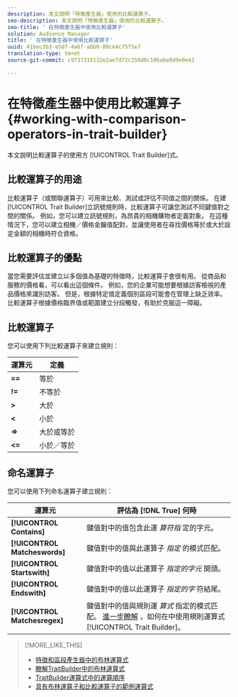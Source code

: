 ```yaml
---
description: 本文說明「特徵產生器」使用的比較運算子。
seo-description: 本文說明「特徵產生器」使用的比較運算子。
seo-title: ' 在特徵產生器中使用比較運算子'
solution: Audience Manager
title: ' 在特徵產生器中使用比較運算子'
uuid: 41bec3b3-e5df-4a6f-abb0-80ce4c75f5e7
translation-type: tm+mt
source-git-commit: c9737315132e2ae7d72c250d8c196abe8d9e0e43

---
```



# 在特徵產生器中使用比較運算子 {#working-with-comparison-operators-in-trait-builder}

本文說明比較運算子的使用方 [!UICONTROL Trait Builder]式。

## 比較運算子的用途

<!-- c_tb_comparison_operators.xml -->

比較運算子（或關聯運算子）可用來比較、測試或評估不同值之間的關係。 在建 [!UICONTROL Trait Builder]立訊號規則時，比較運算子可讓您測試不同鍵值對之間的關係。 例如，您可以建立訊號規則，為昂貴的相機購物者定義對象。 在這種情況下，您可以建立相機／價格金鑰值配對，並讓使用者在尋找價格等於或大於設定金額的相機時符合資格。

## 比較運算子的優點

當您需要評估並建立以多個值為基礎的特徵時，比較運算子會很有用。 從商品和服務的價格看，可以看出這個條件。 例如，您的企業可能想要根據訪客檢視的產品價格來識別訪客。 但是，根據特定值定義個別區段可能會在管理上缺乏效率。 比較運算子根據價格臨界值或範圍建立分段觸發，有助於克服這一障礙。

## 比較運算子

您可以使用下列比較運算子來建立規則：

| 運算元 | 定義 |
|---|---|
| **==** | 等於 |
| **!=** | 不等於 |
| **&gt;** | 大於 |
| **&lt;** | 小於 |
| **=&gt;** | 大於或等於 |
| **&lt;=** | 小於／等於 |

## 命名運算子

您可以使用下列命名運算子建立規則：

| 運算元 | 評估為 [!DNL True] 何時 |
|---|---|
| **[!UICONTROL Contains]** | 鍵值對中的值包含此運 *算符指* 定的字元。 |
| **[!UICONTROL Matcheswords]** | 鍵值對中的值與此運算子 *指定* 的模式匹配。 |
| **[!UICONTROL Startswith]** | 鍵值對中的值以此運算子 *指定的字元* 開頭。 |
| **[!UICONTROL Endswith]** | 鍵值對中的值以此運算子 *指定的字* 符結尾。 |
| **[!UICONTROL Matchesregex]** | 鍵值對中的值與規則運 *算式* 指定的模式匹配。 [進一步瞭解](../../features/traits/trait-builder-regex.md) ，如何在中使用規則運算式 [!UICONTROL Trait Builder]。 |

>[!MORE_LIKE_THIS]
>
>* [特徵和區段產生器中的布林運算式](../../reference/boolean-expressions-tsb.md)
>* [瞭解TraitBuilder中的布林運算式](../../reference/boolean-expressions-tsb.md)
>* [TraitBuilder運算式中的運算順序](../../features/traits/trait-operator-precedence.md)
>* [具有布林運算子和比較運算子的範例運算式](../../features/traits/trait-expression-samples.md)


